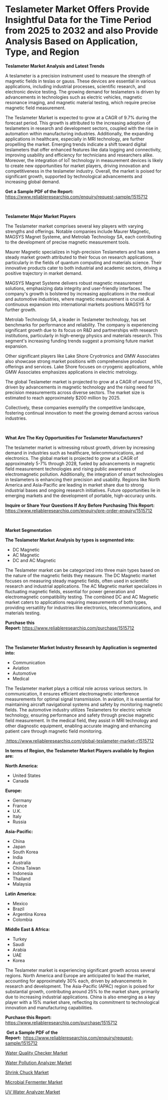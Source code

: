 <p><h1>Teslameter Market Offers Provide Insightful Data for the Time Period from 2025 to 2032 and also Provide Analysis Based on Application, Type, and Region</h1></p><p><strong>Teslameter Market Analysis and Latest Trends</strong></p>
<p><p>A teslameter is a precision instrument used to measure the strength of magnetic fields in teslas or gauss. These devices are essential in various applications, including industrial processes, scientific research, and electronic device testing. The growing demand for teslameters is driven by advancements in technologies such as electric vehicles, magnetic resonance imaging, and magnetic material testing, which require precise magnetic field measurement.</p><p>The Teslameter Market is expected to grow at a CAGR of 9.7% during the forecast period. This growth is attributed to the increasing adoption of teslameters in research and development sectors, coupled with the rise in automation within manufacturing industries. Additionally, the expanding applications in healthcare, especially in MRI technology, are further propelling the market. Emerging trends indicate a shift toward digital teslameters that offer enhanced features like data logging and connectivity, improving usability and efficiency for technicians and researchers alike. Moreover, the integration of IoT technology in measurement devices is likely to create new opportunities for market players, driving innovation and competitiveness in the teslameter industry. Overall, the market is poised for significant growth, supported by technological advancements and increasing global demand.</p></p>
<p><strong>Get a Sample PDF of the Report:&nbsp;</strong> <a href="https://www.reliableresearchiq.com/enquiry/request-sample/1515712?utm_campaign=973&utm_medium=2&utm_source=Github&utm_content=ia&utm_term=23022025&utm_id=teslameter">https://www.reliableresearchiq.com/enquiry/request-sample/1515712</a></p>
<p>&nbsp;</p>
<p><strong>Teslameter Major Market Players</strong></p>
<p><p>The Teslameter market comprises several key players with varying strengths and offerings. Notable companies include Maurer Magnetic, MAGSYS Magnet Systeme, and Metrolab Technology SA, each contributing to the development of precise magnetic measurement tools.</p><p>Maurer Magnetic specializes in high-precision Teslameters and has seen a steady market growth attributed to their focus on research applications, particularly in the fields of quantum computing and materials science. Their innovative products cater to both industrial and academic sectors, driving a positive trajectory in market demand.</p><p>MAGSYS Magnet Systeme delivers robust magnetic measurement solutions, emphasizing data integrity and user-friendly interfaces. The company's growth is bolstered by increasing applications in the medical and automotive industries, where magnetic measurement is crucial. A continuous expansion into international markets positions MAGSYS for further growth.</p><p>Metrolab Technology SA, a leader in Teslameter technology, has set benchmarks for performance and reliability. The company is experiencing significant growth due to its focus on R&D and partnerships with research institutions, particularly in high-energy physics and materials research. This segment's increasing funding trends suggest a promising future market expansion.</p><p>Other significant players like Lake Shore Cryotronics and GMW Associates also showcase strong market positions with comprehensive product offerings and services. Lake Shore focuses on cryogenic applications, while GMW Associates emphasizes applications in electric metrology.</p><p>The global Teslameter market is projected to grow at a CAGR of around 5%, driven by advancements in magnetic technology and the rising need for precision measurements across diverse sectors. The market size is estimated to reach approximately $200 million by 2025.</p><p>Collectively, these companies exemplify the competitive landscape, fostering continual innovation to meet the growing demand across various industries.</p></p>
<p>&nbsp;</p>
<p><strong>What Are The Key Opportunities For Teslameter Manufacturers?</strong></p>
<p><p>The teslameter market is witnessing robust growth, driven by increasing demand in industries such as healthcare, telecommunications, and electronics. The global market is projected to grow at a CAGR of approximately 5-7% through 2028, fueled by advancements in magnetic field measurement technologies and rising public awareness of electromagnetic pollution. Additionally, the integration of smart technologies in teslameters is enhancing their precision and usability. Regions like North America and Asia-Pacific are leading in market share due to strong industrial bases and ongoing research initiatives. Future opportunities lie in emerging markets and the development of portable, high-accuracy units.</p></p>
<p><strong>Inquire or Share Your Questions If Any Before Purchasing This Report:</strong> <a href="https://www.reliableresearchiq.com/enquiry/pre-order-enquiry/1515712?utm_campaign=973&utm_medium=2&utm_source=Github&utm_content=ia&utm_term=23022025&utm_id=teslameter">https://www.reliableresearchiq.com/enquiry/pre-order-enquiry/1515712</a></p>
<p>&nbsp;</p>
<p><strong>Market Segmentation</strong></p>
<p><strong>The Teslameter Market Analysis by types is segmented into:</strong></p>
<p><ul><li>DC Magnetic</li><li>AC Magnetic</li><li>DC and AC Magnetic</li></ul></p>
<p><p>The Teslameter market can be categorized into three main types based on the nature of the magnetic fields they measure. The DC Magnetic market focuses on measuring steady magnetic fields, often used in scientific research and industrial applications. The AC Magnetic market specializes in fluctuating magnetic fields, essential for power generation and electromagnetic compatibility testing. The combined DC and AC Magnetic market caters to applications requiring measurements of both types, providing versatility for industries like electronics, telecommunications, and materials testing.</p></p>
<p><strong>Purchase this Report:&nbsp;</strong><a href="https://www.reliableresearchiq.com/purchase/1515712?utm_campaign=973&utm_medium=2&utm_source=Github&utm_content=ia&utm_term=23022025&utm_id=teslameter">https://www.reliableresearchiq.com/purchase/1515712</a></p>
<p>&nbsp;</p>
<p><strong>The Teslameter Market Industry Research by Application is segmented into:</strong></p>
<p><ul><li>Communication</li><li>Aviation</li><li>Automotive</li><li>Medical</li></ul></p>
<p><p>The Teslameter market plays a critical role across various sectors. In communication, it ensures efficient electromagnetic interference measurements for optimal signal transmission. In aviation, it is essential for maintaining aircraft navigational systems and safety by monitoring magnetic fields. The automotive industry utilizes Teslameters for electric vehicle technology, ensuring performance and safety through precise magnetic field measurement. In the medical field, they assist in MRI technology and other diagnostic equipment, enabling accurate imaging and enhancing patient care through magnetic field monitoring.</p></p>
<p><a href="https://www.reliableresearchiq.com/global-teslameter-market-r1515712?utm_campaign=973&utm_medium=2&utm_source=Github&utm_content=ia&utm_term=23022025&utm_id=teslameter">&nbsp;https://www.reliableresearchiq.com/global-teslameter-market-r1515712</a></p>
<p><strong>In terms of Region, the Teslameter Market Players available by Region are:</strong></p>
<p>
    <p> <strong> North America: </strong>
        <ul>
            <li>United States</li>
            <li>Canada</li>
        </ul>
        </p> 
    <p> <strong> Europe: </strong>
        <ul>
            <li>Germany</li>
            <li>France</li>
            <li>U.K.</li>
            <li>Italy</li>
            <li>Russia</li>
        </ul>
        </p> 
    <p> <strong> Asia-Pacific: </strong>
        <ul>
            <li>China</li>
            <li>Japan</li>
            <li>South Korea</li>
            <li>India</li>
            <li>Australia</li>
            <li>China Taiwan</li>
            <li>Indonesia</li>
            <li>Thailand</li>
            <li>Malaysia</li>
        </ul>
        </p> 
    <p> <strong> Latin America: </strong>
        <ul>
            <li>Mexico</li>
            <li>Brazil</li>
            <li>Argentina Korea</li>
            <li>Colombia</li>
        </ul>
        </p> 
    <p> <strong> Middle East & Africa: </strong>
        <ul>
            <li>Turkey</li>
            <li>Saudi</li>
            <li>Arabia</li>
            <li>UAE</li>
            <li>Korea</li>
        </ul>
    </p>
    </p>
<p><p>The Teslameter market is experiencing significant growth across several regions. North America and Europe are anticipated to lead the market, accounting for approximately 30% each, driven by advancements in research and development. The Asia-Pacific (APAC) region is poised for substantial growth, contributing around 25% to the market share, primarily due to increasing industrial applications. China is also emerging as a key player with a 15% market share, reflecting its commitment to technological innovation and manufacturing capabilities.</p></p>
<p><strong>Purchase this Report: </strong><a href="https://www.reliableresearchiq.com/purchase/1515712?utm_campaign=973&utm_medium=2&utm_source=Github&utm_content=ia&utm_term=23022025&utm_id=teslameter">https://www.reliableresearchiq.com/purchase/1515712</a></p>
<p>&nbsp;<strong>Get a Sample PDF of the Report:&nbsp;&nbsp;</strong><a href="https://www.reliableresearchiq.com/enquiry/request-sample/1515712?utm_campaign=973&utm_medium=2&utm_source=Github&utm_content=ia&utm_term=23022025&utm_id=teslameter">https://www.reliableresearchiq.com/enquiry/request-sample/1515712</a></p>
<p><strong></strong></p>
<p><p><a href="https://github.com/ridchycarlas/Market-Research-Report-List-1/blob/main/water-quality-checker-market.md?utm_campaign=973&utm_medium=2&utm_source=Github&utm_content=ia&utm_term=23022025&utm_id=teslameter">Water Quality Checker Market</a></p><p><a href="https://github.com/catlowdarcys/Market-Research-Report-List-1/blob/main/water-pollution-analyzer-market.md?utm_campaign=973&utm_medium=2&utm_source=Github&utm_content=ia&utm_term=23022025&utm_id=teslameter">Water Pollution Analyzer Market</a></p><p><a href="https://github.com/hadshpinay/Market-Research-Report-List-1/blob/main/shrink-chuck-market.md?utm_campaign=973&utm_medium=2&utm_source=Github&utm_content=ia&utm_term=23022025&utm_id=teslameter">Shrink Chuck Market</a></p><p><a href="https://github.com/yoshih12/Market-Research-Report-List-4/blob/main/microbial-fermenter-market.md?utm_campaign=973&utm_medium=2&utm_source=Github&utm_content=ia&utm_term=23022025&utm_id=teslameter">Microbial Fermenter Market</a></p><p><a href="https://github.com/fabinbuddygc/Market-Research-Report-List-1/blob/main/uv-water-analyzer-market.md?utm_campaign=973&utm_medium=2&utm_source=Github&utm_content=ia&utm_term=23022025&utm_id=teslameter">UV Water Analyzer Market</a></p></p>